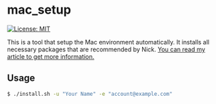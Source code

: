 # mac_setup

[![License: MIT](https://img.shields.io/badge/License-MIT-yellow.svg)](https://opensource.org/licenses/MIT)

This is a tool that setup the Mac environment automatically. It installs all necessary packages that are recommended by Nick. [You can read my article to get more information.](https://nick10811.github.io/2019/09/25/my-mac-environment/)

## Usage

```bash
$ ./install.sh -u "Your Name" -e "account@example.com"
```